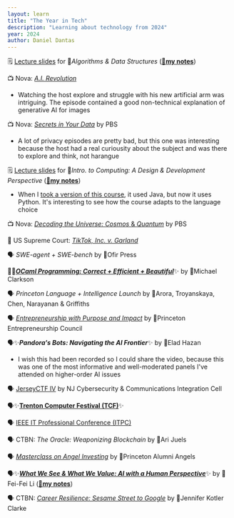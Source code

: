 ```yaml
---
layout: learn
title: "The Year in Tech"
description: "Learning about technology from 2024"
year: 2024
author: Daniel Dantas
---
```


🗒️ [Lecture slides](https://www.cs.princeton.edu/courses/archive/spring25/cos226/) for 🐯*Algorithms & Data Structures* <!-- 3/2/2025 --> (**[🌆my notes](https://dantasfiles.com/2024/12/05/notes-on-princeton-cos-226.html)**)

📺 Nova: _[A.I. Revolution](https://www.pbs.org/wgbh/nova/video/ai-revolution/)_ <!-- 2/20/2025 -->
- Watching the host explore and struggle with his new artificial arm was intriguing. The episode contained a good non-technical explanation of generative AI for images

📺 Nova: [*Secrets in Your Data*](https://www.pbs.org/wgbh/nova/video/secrets-in-your-data/) by PBS <!-- 2/16/2025 -->
- A lot of privacy episodes are pretty bad, but this one was interesting because the host had a real curiousity about the subject and was there to explore and think, not harangue

🗒️ [Lecture slides](https://www.cs.cornell.edu/courses/cs1110/2024fa/) for 🐻*Intro. to Computing: A Design & Development Perspective* <!-- 2/4/2025 --> (**[🌆my notes](https://dantasfiles.com/2024/12/06/notes-on-cornell-cs-1110.html)**)
- When I [took a version of this course](https://dantasfiles.com/1998/06/29/cornell-prefreshman-summer.html), it used Java, but now it uses Python. It's interesting to see how the course adapts to the language choice

📺 Nova: [*Decoding the Universe: Cosmos* & *Quantum*](https://www.pbs.org/wgbh/nova/series/decoding-the-universe/) by PBS <!-- 2/3/2025 -->

📄 US Supreme Court: _[TikTok, Inc. v. Garland](https://www.supremecourt.gov/opinions/24pdf/24-656_ca7d.pdf)_ <!-- 01/18/2025 -->

🗣️ _SWE-agent + SWE-bench_ by 🐯Ofir Press <!-- 6/27/2024 -->

📕✨[***OCaml Programming: Correct + Efficient + Beautiful***](https://cs3110.github.io/textbook/cover.html)✨ by 🐻Michael Clarkson <!-- 6/22/2024 -->


🗣️ *Princeton Language + Intelligence Launch* by 🐯Arora, Troyanskaya, Chen, Narayanan & Griffiths <!-- 5/24/2024 -->

🗣️ *[Entrepreneurship with Purpose and Impact](https://entrepreneurs.princeton.edu/reunions-2024-tiger-entrepreneurs-conference-and-startup-competition)* by 🐯Princeton Entrepreneurship Council <!-- 5/24/2024 -->

🗣️✨***Pandora's Bots: Navigating the AI Frontier***✨ by 🐯Elad Hazan <!-- 5/24/2024 -->
- I wish this had been recorded so I could share the video, because this was one of the most informative and well-moderated panels I've attended on higher-order AI issues
  
🗣️ [JerseyCTF IV](https://www.youtube.com/playlist?list=PLrcTWWy-esnD_HhRIpgMM5dIBiCDr9K4z) by NJ Cybersecurity & Communications Integration Cell <!-- 3/23/2024 -->

🗣️✨[**Trenton Computer Festival (TCF)**](https://www.youtube.com/playlist?list=PLIJGKvnQWB-tZkMvvlHZsjcyEgOR2ZcTB)✨ <!-- 3/16/2024 -->

🗣️ [IEEE IT Professional Conference (ITPC)](https://www.youtube.com/playlist?list=PLIJGKvnQWB-sXJKUdo3e9t-G_WpCNOlkP) <!-- 3/15/2024 -->

🗣️ CTBN: _The Oracle: Weaponizing Blockchain_ by 🐻Ari Juels <!-- 3/20/2024 -->

🗣️ *[Masterclass on Angel Investing](https://apga.tigernet.princeton.edu/events/74328)* by 🐯Princeton Alumni Angels <!-- 2/29/2024 -->

🗣️✨[***What We See & What We Value: AI with a Human Perspective***](https://vimeo.com/916397324)✨ by 🐯Fei-Fei Li (**[🌆my notes](https://dantasfiles.com/2023/11/07/notes-on-the-worlds-i-see.html)**) <!-- 2/24/2024 -->

🗣️ CTBN: [_Career Resilience: Sesame Street to Google_](https://gradcareers.cornell.edu/event/career-resilience-sesame-street-to-google-with-jennifer-kotler-clarke-phd/) by 🐻Jennifer Kotler Clarke <!-- 2/21/2024 -->
